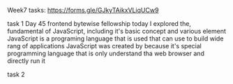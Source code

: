 Week7 tasks: https://forms.gle/GJkyTAikxVLiqUCw9

task 1
Day 45 frontend bytewise fellowship
today I explored the, fundamental of JavaScript, including it's basic concept and various element 
JavaScript is a programing language that is used that can use to build wide rang of applications 
JavaScript was created by 
because it's special programming language that is only understand tha web browser and directly run it

task 2